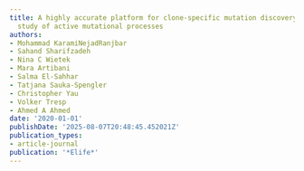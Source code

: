 ```yaml
---
title: A highly accurate platform for clone-specific mutation discovery enables the
  study of active mutational processes
authors:
- Mohammad KaramiNejadRanjbar
- Sahand Sharifzadeh
- Nina C Wietek
- Mara Artibani
- Salma El-Sahhar
- Tatjana Sauka-Spengler
- Christopher Yau
- Volker Tresp
- Ahmed A Ahmed
date: '2020-01-01'
publishDate: '2025-08-07T20:48:45.452021Z'
publication_types:
- article-journal
publication: '*Elife*'
---
```

